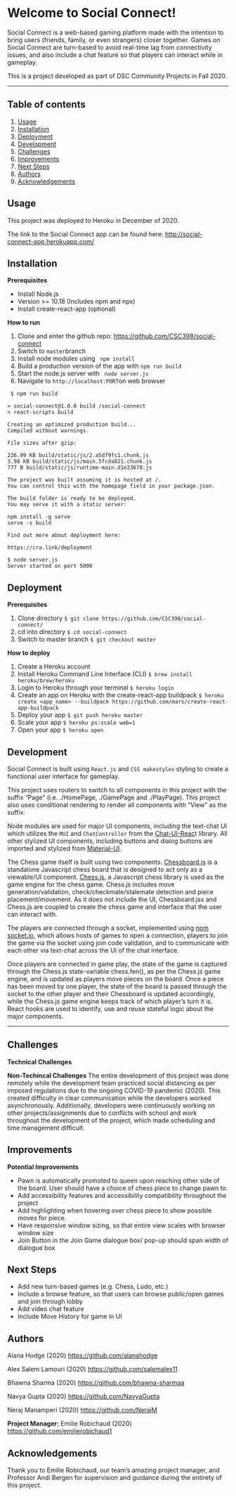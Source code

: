 # Welcome to Social Connect!

Social Connect is a web-based gaming platform made with the intention to bring users (friends, family, or even strangers) closer together. Games on Social Connect are turn-based to avoid real-time lag from connectivity issues, and also include a chat feature so that players can interact while in gameplay.

This is a project developed as part of DSC Community Projects in Fall 2020.

---

## Table of contents

1. [Usage](#Usage)
2. [Installation](#Installation)
3. [Deployment](#Deployment)
4. [Development](#Development)
5. [Challenges](#Challenges)
6. [Improvements](#Improvements)
7. [Next Steps](#Next-Steps)
8. [Authors](#Authors)
9. [Acknowledgements](#Acknowledgements)

## Usage

This project was deployed to Heroku in December of 2020.

The link to the Social Connect app can be found here: http://social-connect-app.herokuapp.com/

## Installation

**Prerequisites**

- Install Node.js
- Version >= 10.18 (Includes npm and npx)
- Install create-react-app (optional)

**How to run**

1. Clone and enter the github repo: https://github.com/CSC398/social-connect
2. Switch to `master`branch
3. Install node modules using ` npm install`
4. Build a production version of the app with `npm run build`
5. Start the node.js server with ` node server.js`
6. Navigate to `http://localhost:PORT`on web browser

```
 $ npm run build

> social-connect@1.0.0 build /social-connect
> react-scripts build

Creating an optimized production build...
Compiled without warnings.

File sizes after gzip:

226.99 KB build/static/js/2.a5df9fc1.chunk.js
3.98 KB build/static/js/main.5fcda821.chunk.js
777 B build/static/js/runtime-main.d1e23670.js

The project was built assuming it is hosted at /.
You can control this with the homepage field in your package.json.

The build folder is ready to be deployed.
You may serve it with a static server:

npm install -g serve
serve -s build

Find out more about deployment here:

https://cra.link/deployment
```
```
$ node server.js
Server started on port 5000
```
## Deployment

**Prerequisites**
1. Clone directory
`$ git clone https://github.com/CSC398/social-connect/`
2. cd into directory
`$ cd social-connect`
3. Switch to master branch
`$ git checkout master`

**How to deploy**
1. Create a Heroku account
2. Install Heroku Command Line Interface (CLI)
`$ brew install heroku/brew/heroku`
3. Login to Heroku through your terminal 
`$ heroku login`
4. Create an app on Heroku with the create-react-app buildpack 
`$ heroku create <app_name> --buildpack https://github.com/mars/create-react-app-buildpack`
5. Deploy your app 
`$ git push heroku master`
6. Scale your app
`$ heroku ps:scale web=1`
7. Open your app
`$ heroku open`

## Development

Social Connect is built using `React.js` and `CSS makestyles` styling to create a functional user interface for gameplay.

This project uses routers to switch to all components in this project with the suffix “Page” (i.e. ./HomePage, ./GamePage and ./PlayPage). This project also uses conditional rendering to render all components with “View” as the suffix.

Node modules are used for major UI components, including the text-chat UI which utilizes the `MUI` and `ChatController` from the [Chat-UI-Reac](https://www.npmjs.com/package/chat-ui-react)t library.
All other stylized UI components, including buttons and dialog buttons are imported and stylized from [Material-UI](https://material-ui.com/).

The Chess game itself is built using two components. [Chessboard.js](https://www.npmjs.com/package/chessboardjs) is a standalone Javascript chess board that is designed to act only as a viewable/UI component.
[Chess.js](https://github.com/jhlywa/chess.js/blob/master/README.md), a Javascript chess library is used as the game engine for the chess game. Chess.js includes move generation/validation, check/checkmate/stalemate detection and piece placement/movement. As it does not include the UI, Chessboard.jsx and Chess.js are coupled to create the chess game and interface that the user can interact with.

The players are connected through a socket, implemented using [npm socket.io](https://www.npmjs.com/package/socket.io), which allows hosts of games to open a connection, players to join the game via the socket using join code validation, and to communicate with each other via text-chat across the UI of the chat interface.

Once players are connected in game play, the state of the game is captured through the Chess.js state-variable chess.fen(), as per the Chess.js game engine, and is updated as players move pieces on the board. Once a piece has been moved by one player, the state of the board is passed through the socket to the other player and their Chessboard is updated accordingly, while the Chess.js game engine keeps track of which player’s turn it is. React hooks are used to identify, use and reuse stateful logic about the major components.

---

## Challenges

**Technical Challenges**

**Non-Techincal Challenges**
The entire development of this project was done remotely while the development team practiced social distancing
as per imposed regulations due to the ongoing COVID-19 pandemic (2020).
This created difficulty in clear communication while the developers worked asynchronously.
Additionally, developers were continuously working on other projects/assignments due to conflicts with school and work throughout the
development of the project, which made scheduling and time management difficult.

## Improvements

**Potential Improvements**

- Pawn is automatically promoted to queen upon reaching other side of the board. User should have a choice of chess piece to change pawn to.
- Add accessibility features and accessibility compatibility throughout the project
- Add highlighting when hovering over chess piece to show possible moves for piece.
- Have responsive window sizing, so that entire view scales with browser window size
- Join Button in the Join Game dialogue box/ pop-up should span width of dialogue box


## Next Steps
- Add new turn-based games (e.g. Chess, Ludo, etc.)
- Include a browse feature, so that users can browse public/open games and join through lobby
- Add video chat feature
- Include Move History for game in UI


## Authors

Alana Hodge (2020) https://github.com/alanahodge

Alex Salem Lamouri (2020) https://github.com/salemalex11

Bhawna Sharma (2020) https://github.com/bhawna-sharmaa

Navya Gupta (2020) https://github.com/NavyaGupta

Neraj Manamperi (2020) https://github.com/NerajM

**Project Manager:** Emilie Robichaud (2020) https://github.com/emilierobichaud1

## Acknowledgements

Thank you to Emilie Robichaud, our team’s amazing project manager, and Professor Andi Bergen for supervision and guidance during the entirety of this project.
